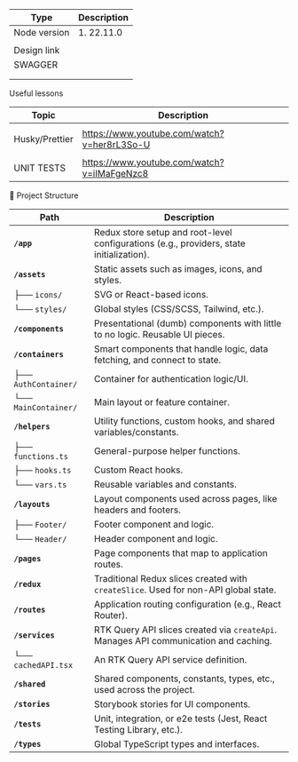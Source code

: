 | Type         | Description |
| ------------ | ----------- |
| Node version | 1. 22.11.0   |
|              |             |
| Design link  |             |
| SWAGGER      |             |
|              |             |
|              |             |

Useful lessons

| Topic           | Description                                 |
| --------------- | ------------------------------------------- |
|                 |                                             |
| Husky/Prettier  | https://www.youtube.com/watch?v=her8rL3So-U |
|                 |                                             |
| UNIT TESTS      | https://www.youtube.com/watch?v=iIMaFgeNzc8 |

📁 Project Structure

| Path                 | Description                                                                              |
| -------------------- | ---------------------------------------------------------------------------------------- |
| **`/app`**           | Redux store setup and root-level configurations (e.g., providers, state initialization). |
| **`/assets`**        | Static assets such as images, icons, and styles.                                         |
| ├── `icons/`         | SVG or React-based icons.                                                                |
| └── `styles/`        | Global styles (CSS/SCSS, Tailwind, etc.).                                                |
| **`/components`**    | Presentational (dumb) components with little to no logic. Reusable UI pieces.            |
| **`/containers`**    | Smart components that handle logic, data fetching, and connect to state.                 |
| ├── `AuthContainer/` | Container for authentication logic/UI.                                                   |
| └── `MainContainer/` | Main layout or feature container.                                                        |
| **`/helpers`**       | Utility functions, custom hooks, and shared variables/constants.                         |
| ├── `functions.ts`   | General-purpose helper functions.                                                        |
| ├── `hooks.ts`       | Custom React hooks.                                                                      |
| └── `vars.ts`        | Reusable variables and constants.                                                        |
| **`/layouts`**       | Layout components used across pages, like headers and footers.                           |
| ├── `Footer/`        | Footer component and logic.                                                              |
| └── `Header/`        | Header component and logic.                                                              |
| **`/pages`**         | Page components that map to application routes.                                          |
| **`/redux`**         | Traditional Redux slices created with `createSlice`. Used for non-API global state.      |
| **`/routes`**        | Application routing configuration (e.g., React Router).                                  |
| **`/services`**      | RTK Query API slices created via `createApi`. Manages API communication and caching.     |
| └── `cachedAPI.tsx`  | An RTK Query API service definition.                                                     |
| **`/shared`**        | Shared components, constants, types, etc., used across the project.                      |
| **`/stories`**       | Storybook stories for UI components.                                                     |
| **`/tests`**         | Unit, integration, or e2e tests (Jest, React Testing Library, etc.).                     |
| **`/types`**         | Global TypeScript types and interfaces.                                                  |
